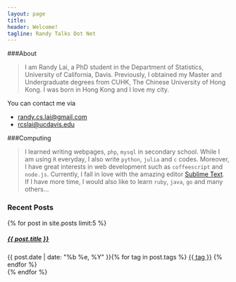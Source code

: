 ```yaml
---
layout: page
title:
header: Welcome!
tagline: Randy Talks Dot Net
---
```


###About

> I am Randy Lai, a PhD student in the Department of Statistics, University of California, Davis. Previously, I obtained my Master and Undergraduate degrees from CUHK, The Chinese University of Hong Kong. I was born in Hong Kong and I love my city.

You can contact me via

- [randy.cs.lai@gmail.com](mailto:randy.cs.lai@gmail.com)
- [rcslai@ucdavis.edu](mailto:rcslai@ucdavis.edu)

###Computing

> I learned writing webpages, `php`, `mysql` in secondary school.  While I am using `R` everyday, I also write `python`, `julia` and `c` codes. Moreover, I have great interests in web development such as `coffeescript` and `node.js`. 
Currently, I fall in love with the amazing editor [Sublime Text](http://www.sublimetext.com). If I have more time, I would also like to learn `ruby`, `java`, `go` and many others... 

### Recent Posts


<div class="list-group">
  {% for post in site.posts limit:5  %}
    <div class="list-group-item">
        <h5 class="list-group-item-heading"><a href="{{ post.url }}">{{ post.title }}</a></h5>
        {{ post.date | date: "%b %e, %Y" }}{% for tag in post.tags %}
        <a class="label label-success" href="{{ site.tags_path }}#{{ tag }}-ref">{{ tag }}</a>
        {% endfor %}
    </div>  
  {% endfor %}
</div>
